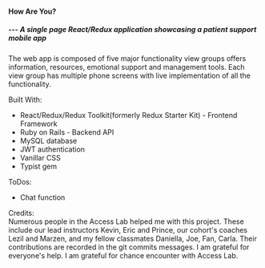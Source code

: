 <h4> How Are You? <h4>
<h5>  ---  A single page React/Redux application showcasing a patient support mobile app </h5>

The web app is composed of five major functionality view groups offers information, resources, emotional support and management tools. 
Each view group has multiple phone screens with live implementation of all the functionality. 

Built With:
* React/Redux/Redux Toolkit(formerly Redux Starter Kit) - Frontend Framework
* Ruby on Rails - Backend API
* MySQL database
* JWT authentication
* Vanillar CSS
* Typist gem

ToDos:
* Chat function 

Credits: 
<br/>
Numerous people in the Access Lab helped me with this project. These include our lead instructors Kevin, Eric and Prince, 
our cohort's coaches Lezil and Marzen, and my fellow classmates Daniella, Joe, Fan, Carla. 
Their contributions are recorded in the git commits messages. 
I am grateful for everyone's help. I am grateful for chance encounter with Access Lab.    
